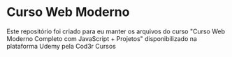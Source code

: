 # Curso Web Moderno

Este repositório foi criado para eu manter os arquivos do curso "Curso Web Moderno Completo com JavaScript + Projetos" disponibilizado na plataforma Udemy pela Cod3r Cursos
